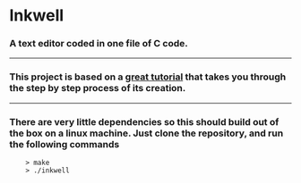 # Inkwell
### A **text editor** coded in one file of **C code**.
---
### This project is based on a [great tutorial](https://viewsourcecode.org/snaptoken/kilo/index.html) that takes you through the step by step process of its creation.
---
### There are very little dependencies so this should build out of the box on a linux machine. Just clone the repository, and run the following commands

```
    > make
    > ./inkwell
```
